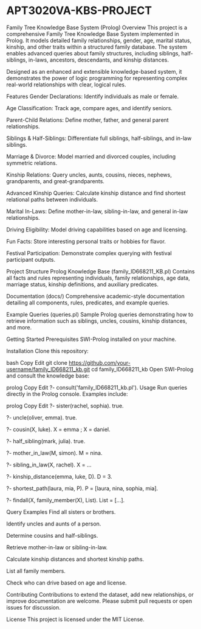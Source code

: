 # APT3020VA-KBS-PROJECT
Family Tree Knowledge Base System (Prolog)
Overview
This project is a comprehensive Family Tree Knowledge Base System implemented in Prolog. It models detailed family relationships, gender, age, marital status, kinship, and other traits within a structured family database. The system enables advanced queries about family structures, including siblings, half-siblings, in-laws, ancestors, descendants, and kinship distances.

Designed as an enhanced and extensible knowledge-based system, it demonstrates the power of logic programming for representing complex real-world relationships with clear, logical rules.

Features
Gender Declarations: Identify individuals as male or female.

Age Classification: Track age, compare ages, and identify seniors.

Parent-Child Relations: Define mother, father, and general parent relationships.

Siblings & Half-Siblings: Differentiate full siblings, half-siblings, and in-law siblings.

Marriage & Divorce: Model married and divorced couples, including symmetric relations.

Kinship Relations: Query uncles, aunts, cousins, nieces, nephews, grandparents, and great-grandparents.

Advanced Kinship Queries: Calculate kinship distance and find shortest relational paths between individuals.

Marital In-Laws: Define mother-in-law, sibling-in-law, and general in-law relationships.

Driving Eligibility: Model driving capabilities based on age and licensing.

Fun Facts: Store interesting personal traits or hobbies for flavor.

Festival Participation: Demonstrate complex querying with festival participant outputs.

Project Structure
Prolog Knowledge Base (family_ID668211_KB.pl)
Contains all facts and rules representing individuals, family relationships, age data, marriage status, kinship definitions, and auxiliary predicates.

Documentation (docs/)
Comprehensive academic-style documentation detailing all components, rules, predicates, and example queries.

Example Queries (queries.pl)
Sample Prolog queries demonstrating how to retrieve information such as siblings, uncles, cousins, kinship distances, and more.

Getting Started
Prerequisites
SWI-Prolog installed on your machine.

Installation
Clone this repository:

bash
Copy
Edit
git clone https://github.com/your-username/family_ID668211_kb.git
cd family_ID668211_kb
Open SWI-Prolog and consult the knowledge base:

prolog
Copy
Edit
?- consult('family_ID668211_kb.pl').
Usage
Run queries directly in the Prolog console. Examples include:

prolog
Copy
Edit
?- sister(rachel, sophia).
true.

?- uncle(oliver, emma).
true.

?- cousin(X, luke).
X = emma ;
X = daniel.

?- half_sibling(mark, julia).
true.

?- mother_in_law(M, simon).
M = nina.

?- sibling_in_law(X, rachel).
X = ...

?- kinship_distance(emma, luke, D).
D = 3.

?- shortest_path(laura, mia, P).
P = [laura, nina, sophia, mia].

?- findall(X, family_member(X), List).
List = [...].

Query Examples
Find all sisters or brothers.

Identify uncles and aunts of a person.

Determine cousins and half-siblings.

Retrieve mother-in-law or sibling-in-law.

Calculate kinship distances and shortest kinship paths.

List all family members.

Check who can drive based on age and license.

Contributing
Contributions to extend the dataset, add new relationships, or improve documentation are welcome. Please submit pull requests or open issues for discussion.

License
This project is licensed under the MIT License.
